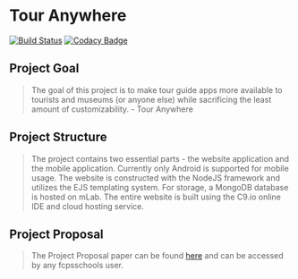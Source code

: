# Tour Anywhere

[![Build Status](https://travis-ci.com/mma01us/tour-anywhere.svg?branch=master)](https://travis-ci.com/mma01us/tour-anywhere)
[![Codacy Badge](https://api.codacy.com/project/badge/Grade/6e21c4d9e8e64ab7bc842db435836591)](https://www.codacy.com/app/mma01us/tour-anywhere?utm_source=github.com&amp;utm_medium=referral&amp;utm_content=mma01us/tour-anywhere&amp;utm_campaign=Badge_Grade)

## Project Goal

> The goal of this project is to make tour guide apps more available to tourists and museums (or anyone else) while sacrificing the least amount of customizability. - Tour Anywhere

## Project Structure

> The project contains two essential parts - the website application and the mobile application. Currently only Android is supported for mobile usage. The website is constructed with the NodeJS framework and utilizes the EJS templating system. For storage, a MongoDB database is hosted on mLab. The entire website is built using the C9.io online IDE and cloud hosting service.

## Project Proposal

> The Project Proposal paper can be found [here](https://docs.google.com/document/d/1dIIUT3SZDJj8tq9rataSNt5NmO-lg5G2XwD13eAStcQ/edit?usp=sharing) and can be accessed by any fcpsschools user.